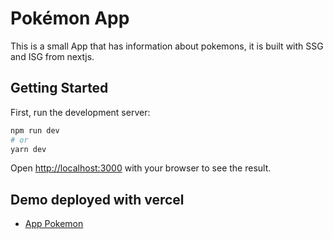 # Pokémon App

This is a small App that has information about pokemons, it is built with SSG and ISG from nextjs.

## Getting Started

First, run the development server:

```bash
npm run dev
# or
yarn dev
```

Open [http://localhost:3000](http://localhost:3000) with your browser to see the result.


## Demo deployed with vercel

- [App Pokemon](https://pokemon-dev-ion.vercel.app/)